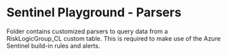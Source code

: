 # Sentinel Playground - Parsers

Folder contains customized parsers to query data from a RiskLogicGroup_CL custom table.
This is required to make use of the Azure Sentinel build-in rules and alerts.
